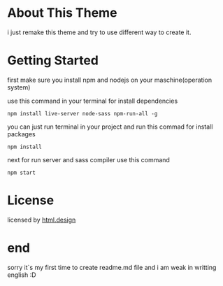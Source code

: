 # About This Theme
i just remake this theme and try to use different way to create it.

# Getting Started

first make sure you install npm and nodejs on your maschine(operation system)

use this command in your terminal for install dependencies
```
npm install live-server node-sass npm-run-all -g
```

you can just run terminal in your project and run this commad for install packages
```
npm install 
```

next for run server and sass compiler use this command
```
npm start
```

# License

licensed by [html.design](https://html.design/)

# end
 sorry it`s my first time to create readme.md file and i am weak in writting english :D